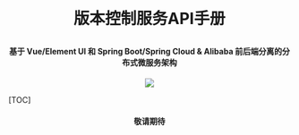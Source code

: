 <h1 align="center" style="margin: 30px 0 30px; font-weight: bold;">版本控制服务API手册</h1>
<h4 align="center">基于 Vue/Element UI 和 Spring Boot/Spring Cloud & Alibaba 前后端分离的分布式微服务架构</h4>
<p align="center">
    <a href="http://imc.smartsolutions.com.cn/login"></a>
    <a href="http://imc.smartsolutions.com.cn/login"><img src="https://img.shields.io/badge/IMC-v3.5.0-brightgreen.svg"></a>	
</p>
[TOC]



<h4 align="center" >敬请期待</h4>
